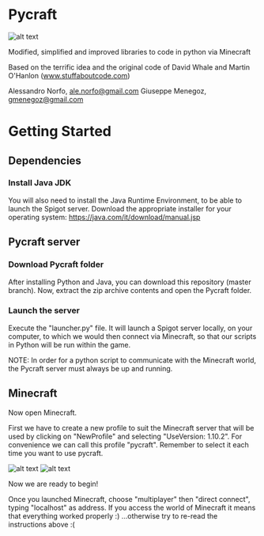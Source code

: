 # Pycraft
![alt text](https://alessandronorfo.files.wordpress.com/2017/04/pycraft.png?w=136&h=150)

Modified, simplified and improved libraries to code in python via Minecraft

Based on the terrific idea and the original code of David Whale and Martin O'Hanlon (www.stuffaboutcode.com)

Alessandro Norfo, ale.norfo@gmail.com
Giuseppe Menegoz, gmenegoz@gmail.com

# Getting Started
## Dependencies 
### Install Java JDK
You will also need to install the Java Runtime Environment, to be able to launch the Spigot server. Download the appropriate installer for your operating system: https://java.com/it/download/manual.jsp

## Pycraft server
### Download Pycraft folder
After installing Python and Java, you can download this repository (master branch). Now, extract the zip archive contents and open the Pycraft folder.

### Launch the server
Execute the "launcher.py" file. It will launch a Spigot server locally, on your computer, to which we would then connect via Minecraft, so that our scripts in Python will be run within the game.

NOTE: In order for a python script to communicate with the Minecraft world, the Pycraft server must always be up and running.

## Minecraft
Now open Minecraft.

First we have to create a new profile to suit the Minecraft server that will be used by clicking on "NewProfile" and selecting "UseVersion: 1.10.2". For convenience we can call this profile "pycraft". Remember to select it each time you want to use pycraft.

![alt text](https://lh6.googleusercontent.com/9haWZ8FfzyJnUhCUiAmHWgWxwEOXh8f91Os1cv9nHDB9lqBL1liKjrWau5o0NwbTAlgoNSgsLNfMqfyrf8_B6TGhUFESXzG6McpuyS7gKqukMeM5hcpPByeTpH1r4MiMBl1qBjX7)
![alt text](https://lh3.googleusercontent.com/9HTsyfuJTPmwY2USWuHaGFplW9OwBmW0a8GUTTM-X45k6a6Qn3THYcqfVDTnjl7l6qCqae0dm6GPk3NFfEJVU5Tn1SpsO1m6MEfvunrsWmjTeGuhf4z_KDA-XBxuATrbMMpf5De_)

Now we are ready to begin!

Once you launched Minecraft, choose "multiplayer" then "direct connect", typing "localhost" as address.
If you access the world of Minecraft it means that everything worked properly :) ...otherwise try to re-read the instructions above :(

